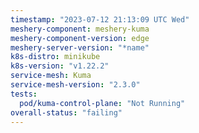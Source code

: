```yaml
---
timestamp: "2023-07-12 21:13:09 UTC Wed"
meshery-component: meshery-kuma
meshery-component-version: edge
meshery-server-version: "*name"
k8s-distro: minikube
k8s-version: "v1.22.2"
service-mesh: Kuma
service-mesh-version: "2.3.0"
tests:
  pod/kuma-control-plane: "Not Running"
overall-status: "failing"
---
```

